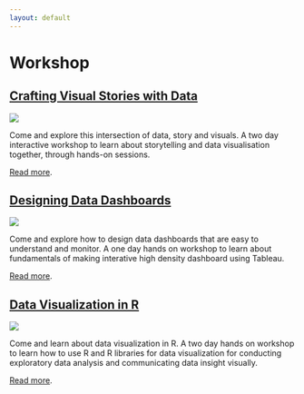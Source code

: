 ```yaml
---
layout: default
---
```


# Workshop

## [Crafting Visual Stories with Data](/workshop/crafting)
		
<a href="/workshop/crafting"> 
 <img class="small" src="../assets/img/data_story_visual_potrait.jpg" />
</a>

Come and explore this intersection of data, story and visuals. A two day interactive workshop to learn about storytelling and data visualisation together, through hands-on sessions. 

[Read more](/workshop/crafting).

## [Designing Data Dashboards](/workshop/dashboards)
		
<a href="/workshop/dashboards"> 
 <img class="small" src="../assets/img/dashboard_small.png" />
</a>

Come and explore how to design data dashboards that are easy to understand and monitor. A one day hands on workshop to learn about fundamentals of making interative high density dashboard using Tableau.

[Read more](/workshop/dashboards).

## [Data Visualization in R](/workshop/R)
		
<a href="/workshop/R"> 
 <img class="small" src="../assets/img/Rmarimekko_small.png" />
</a>

Come and learn about data visualization in R. A two day hands on workshop to learn how to use R and R libraries for data visualization for conducting exploratory data analysis and communicating data insight visually.

[Read more](/workshop/R).